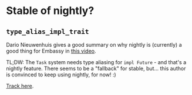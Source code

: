 # Stable of nightly?

## `type_alias_impl_trait`

Dario Nieuwenhuis gives a good summary on why nightly is (currently) a good thing for Embassy in [this video](https://youtu.be/H7NtzyP9q8E?si=3CtwuAAM6m0Vj69M&t=860). 

TL;DW: The `Task` system needs type aliasing for `impl Future` - and that's a nightly feature. There seems to be a "fallback" for stable, but... this author is convinced to keep using nightly, for now! :)

[Track here](https://github.com/rust-lang/rust/issues/63063).
<!-- AI generated track marks here -->
